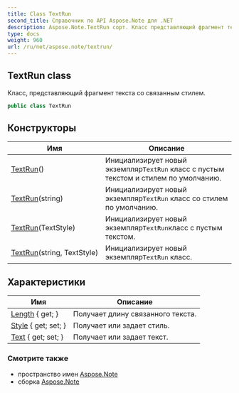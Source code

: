 ```yaml
---
title: Class TextRun
second_title: Справочник по API Aspose.Note для .NET
description: Aspose.Note.TextRun сорт. Класс представляющий фрагмент текста со связанным стилем.
type: docs
weight: 960
url: /ru/net/aspose.note/textrun/
---
```

## TextRun class

Класс, представляющий фрагмент текста со связанным стилем.

```csharp
public class TextRun
```

## Конструкторы

| Имя | Описание |
| --- | --- |
| [TextRun](textrun/#constructor)() | Инициализирует новый экземпляр`TextRun` класс с пустым текстом и стилем по умолчанию. |
| [TextRun](textrun/#constructor_2)(string) | Инициализирует новый экземпляр`TextRun` класс со стилем по умолчанию. |
| [TextRun](textrun/#constructor_1)(TextStyle) | Инициализирует новый экземпляр`TextRun`класс с пустым текстом. |
| [TextRun](textrun/#constructor_3)(string, TextStyle) | Инициализирует новый экземпляр`TextRun` класс. |

## Характеристики

| Имя | Описание |
| --- | --- |
| [Length](../../aspose.note/textrun/length/) { get; } | Получает длину связанного текста. |
| [Style](../../aspose.note/textrun/style/) { get; set; } | Получает или задает стиль. |
| [Text](../../aspose.note/textrun/text/) { get; set; } | Получает или задает текст. |

### Смотрите также

* пространство имен [Aspose.Note](../../aspose.note/)
* сборка [Aspose.Note](../../)


